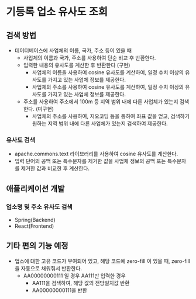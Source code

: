 # 기등록 업소 유사도 조회

## 검색 방법

* 데이터베이스에 사업체의 이름, 국가, 주소 등이 있을 때
    * 사업체의 이름과 국가, 주소를 사용하여 단순 비교 후 반환한다.
    * 입력한 내용의 유사도를 계산한 후 반환한다 (구현)
        * 사업체의 이름을 사용하여 cosine 유사도를 계산하여, 일정 수치 이상의 유사도를 가지고 있는 사업체 정보를 제공한다.
        * 사업체의 주소를 사용하여 cosine 유사도를 계산하여, 일정 수치 이상의 유사도를 가지고 있는 사업체 정보를 제공한다.
    * 주소를 사용하여 주소에서 100m 등 지역 범위 내에 다른 사업체가 있는지 검색한다. (미구현)
        * 사업체의 주소를 사용하여, 지오코딩 등을 통하여 좌표 값을 얻고, 검색하기 원하는 지역 범위 내에 다른 사업체가 있는지 검색하여 제공한다.

### 유사도 검색

* apache.commons.text 라이브러리를 사용하여 cosine 유사도를 계산한다. 
* 입력 단어의 공백 또는 특수문자를 제거한 값을 사업체 정보의 공백 또는 특수문자를 제거한 값과 비교한 후 계산한다.

## 애플리케이션 개발

### 업소명 및 주소 유사도 검색

* Spring(Backend)
* React(Frontend)

## 기타 편의 기능 예정

* 업소에 대한 고유 코드가 부여되어 있고, 해당 코드에 zero-fill 이 있을 때, zero-fill 을 자동으로 채워줘서 반환한다.
    * AA00000000111 일 경우 AA111만 입력한 경우
        * AA111을 검색하여, 해당 값의 전방일치값 반환
        * AA00000000111을 반환
